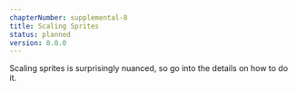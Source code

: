```yaml
---
chapterNumber: supplemental-8
title: Scaling Sprites
status: planned
version: 0.0.0
---
```


Scaling sprites is surprisingly nuanced, so go into the details on how to do it.
